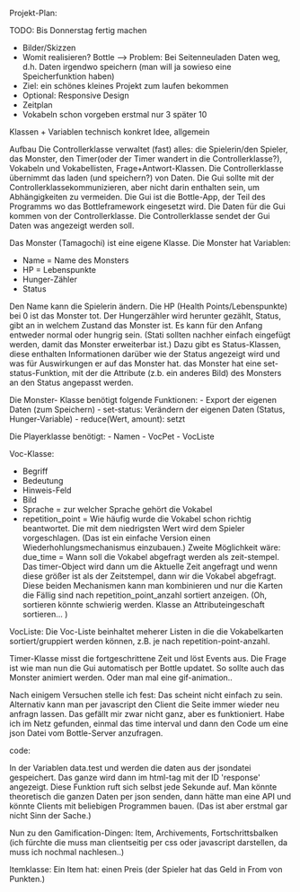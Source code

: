 Projekt-Plan:

TODO: Bis Donnerstag fertig machen

  * Bilder/Skizzen
  * Womit realisieren? Bottle 
  --> Problem: Bei Seitenneuladen Daten weg, d.h. Daten irgendwo speichern (man will ja sowieso eine Speicherfunktion haben)
  * Ziel: ein schönes kleines Projekt zum laufen bekommen 
  * Optional: Responsive Design
  * Zeitplan
  * Vokabeln schon vorgeben erstmal nur 3 später 10

Klassen + Variablen
technisch konkret
Idee, allgemein
 
Aufbau
Die Controllerklasse verwaltet (fast) alles: die Spielerin/den Spieler, das Monster, den Timer(oder der Timer wandert in die Controllerklasse?), Vokabeln und Vokabellisten, Frage+Antwort-Klassen.
Die Controllerklasse übernimmt das laden (und speichern?) von Daten.
Die Gui sollte mit der Controllerklassekommunizieren, aber nicht darin enthalten sein, um Abhängigkeiten zu vermeiden. 
Die Gui ist die Bottle-App, der Teil des Programms wo das Bottleframework eingesetzt wird. 
Die Daten für die Gui kommen von der Controllerklasse. Die Controllerklasse sendet der Gui Daten was angezeigt werden soll.

Das Monster (Tamagochi) ist eine eigene Klasse.
Die Monster hat Variablen:
  - Name = Name des Monsters
  - HP = Lebenspunkte
  - Hunger-Zähler
  - Status
  
Den Name kann die Spielerin ändern.
Die HP (Health Points/Lebenspunkte) bei 0 ist das Monster tot.
Der Hungerzähler wird herunter gezählt, 
Status, gibt an in welchem Zustand das Monster ist. Es kann für den Anfang entweder normal oder hungrig sein.
(Stati sollten nachher einfach eingefügt werden, damit das Monster erweiterbar ist.)
Dazu gibt es Status-Klassen, diese enthalten Informationen darüber wie der Status angezeigt wird
und was für Auswirkungen er auf das Monster hat. das Monster hat eine set-status-Funktion, 
mit der die Attribute (z.b. ein anderes Bild) des Monsters an den Status angepasst werden. 

Die Monster- Klasse benötigt folgende Funktionen:
    - Export der eigenen Daten (zum Speichern)
    - set-status: Verändern der eigenen Daten (Status, Hunger-Variable)
    - reduce(Wert, amount): setzt 

Die Playerklasse benötigt:
    - Namen
    - VocPet
    - VocListe

Voc-Klasse:
 - Begriff
 - Bedeutung
 - Hinweis-Feld
 - Bild
 - Sprache = zur welcher Sprache gehört die Vokabel
 - repetition_point = Wie häufig wurde die Vokabel schon richtig beantwortet. Die mit dem niedrigsten Wert wird dem Spieler vorgeschlagen. (Das ist ein einfache Version einen Wiederhohlungsmechanismus einzubauen.) 
Zweite Möglichkeit wäre: due_time = Wann soll die Vokabel abgefragt werden als zeit-stempel. Das timer-Object wird dann um die Aktuelle Zeit angefragt und wenn diese größer ist als der Zeitstempel, dann wir die Vokabel abgefragt.
Diese beiden Mechanismen kann man kombinieren und nur die Karten die Fällig sind nach repetition_point_anzahl sortiert anzeigen. 
(Oh, sortieren könnte schwierig werden. Klasse an Attributeingeschaft sortieren... )

VocListe:
Die Voc-Liste beinhaltet meherer Listen in die die Vokabelkarten sortiert/gruppiert werden können,
z.B. je nach repetition-point-anzahl. 

Timer-Klasse
misst die fortgeschrittene Zeit und löst Events aus.
Die Frage ist wie man nun die Gui automatisch per Bottle updatet. So sollte auch das Monster animiert werden. Oder man mal eine gif-animation..

Nach einigem Versuchen stelle ich fest: Das scheint nicht einfach zu sein. 
Alternativ kann man per javascript den Client die Seite immer wieder neu anfragn lassen. Das gefällt mir zwar nicht ganz, aber 
es funktioniert. Habe ich im Netz gefunden, einmal das time interval und dann den Code um eine json Datei vom Bottle-Server anzufragen. 

code: 
<!DOCTYPE html>
<html>
<head>
    <script src="http://code.jquery.com/jquery-1.9.1.min.js"></script>
    <script src="http://code.jquery.com/jquery-migrate-1.1.0.min.js"></script>
    <script>
        var myVar = setInterval(myTimer, 1000);
        function myTimer() {
            var d = new Date();
            document.getElementById("demo").innerHTML = d.toLocaleTimeString();
            var my_data = "http://localhost:8080/json_data"; 
            $.getJSON( my_data, function (data){getElementById('response').innerHTML = data.test;})
            }
    </script>
</head>
In der Variablen data.test und werden die daten aus der jsondatei gespeichert. Das ganze wird dann im html-tag mit der ID 'response' angezeigt.
Diese Funktion ruft sich selbst jede Sekunde auf. 
Man könnte theoretisch die ganzen Daten per json senden, dann hätte man eine API und könnte Clients mit beliebigen Programmen bauen. 
(Das ist aber erstmal gar nicht Sinn der Sache.)

Nun zu den Gamification-Dingen:
Item, Archivements, Fortschrittsbalken (ich fürchte die muss man clientseitig per css oder javascript darstellen, da muss ich nochmal nachlesen..)

Itemklasse:
Ein Item hat:
    einen Preis (der Spieler hat das Geld in From von Punkten.)  

 


